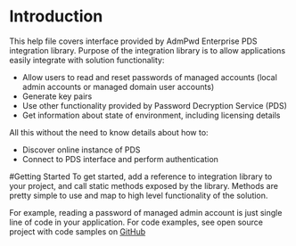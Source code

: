 # Introduction
This help file covers interface provided by AdmPwd Enterprise PDS integration library. Purpose of the integration library is to allow applications easily integrate with solution functionality:
* Allow users to read and reset passwords of managed accounts (local admin accounts or managed domain user accounts)
* Generate key pairs
* Use other functionality provided by Password Decryption Service (PDS)</para>
* Get information about state of environment, including licensing details

All this without the need to know details about how to:
* Discover online instance of PDS
* Connect to PDS interface and perform authentication

#Getting Started
To get started, add a reference to integration library to your project, and call static methods exposed by the library. Methods are pretty simple to use and map to high level functionality of the solution.

For example, reading a password of managed admin account is just single line of code in your application.
For code examples, see open source project with code samples on <a href="https://github.com/jformacek/admpwd-e/tree/master/Clients" target="_blank">GitHub</a>
